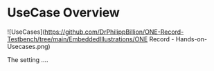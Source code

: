 # UseCase Overview
![UseCases](https://github.com/DrPhilippBillion/ONE-Record-Testbench/tree/main/EmbeddedIllustrations/ONE Record - Hands-on-Usecases.png)

The setting ....
